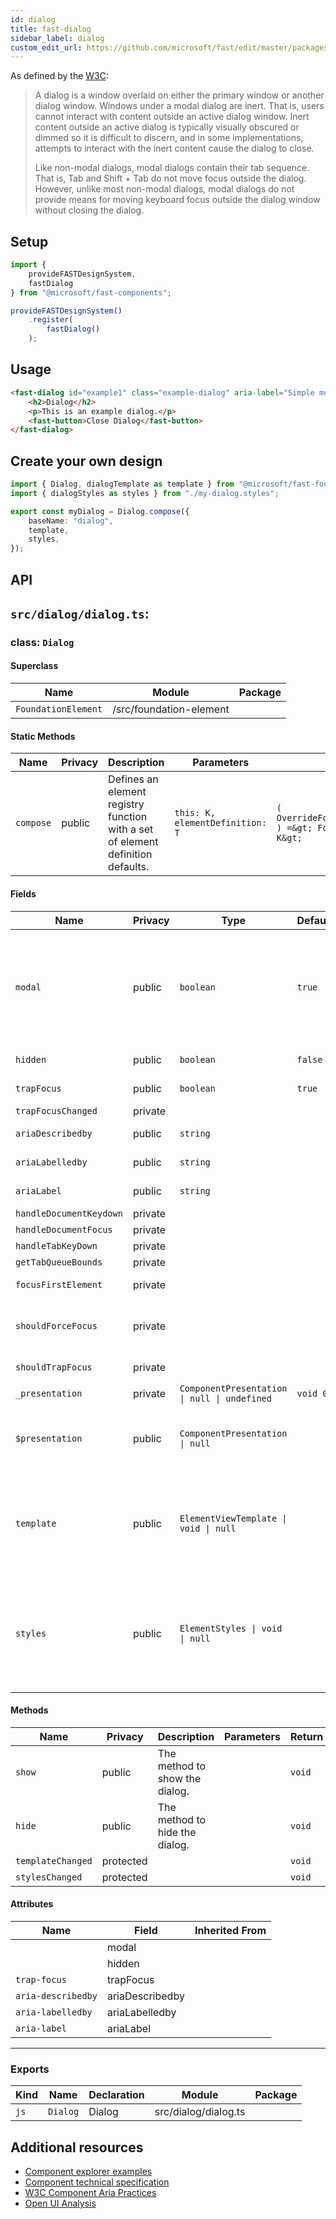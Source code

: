 ```yaml
---
id: dialog
title: fast-dialog
sidebar_label: dialog
custom_edit_url: https://github.com/microsoft/fast/edit/master/packages/web-components/fast-foundation/src/dialog/README.md
---
```


As defined by the [W3C](https://w3c.github.io/aria-practices/#dialog_modal):

> A dialog is a window overlaid on either the primary window or another dialog window. Windows under a modal dialog are inert. That is, users cannot interact with content outside an active dialog window. Inert content outside an active dialog is typically visually obscured or dimmed so it is difficult to discern, and in some implementations, attempts to interact with the inert content cause the dialog to close.
>
> Like non-modal dialogs, modal dialogs contain their tab sequence. That is, Tab and Shift + Tab do not move focus outside the dialog. However, unlike most non-modal dialogs, modal dialogs do not provide means for moving keyboard focus outside the dialog window without closing the dialog.

## Setup

```ts
import {
    provideFASTDesignSystem,
    fastDialog
} from "@microsoft/fast-components";

provideFASTDesignSystem()
    .register(
        fastDialog()
    );
```

## Usage

```html
<fast-dialog id="example1" class="example-dialog" aria-label="Simple modal dialog" modal="true" hidden>
    <h2>Dialog</h2>
    <p>This is an example dialog.</p>
    <fast-button>Close Dialog</fast-button>
</fast-dialog>
```

## Create your own design

```ts
import { Dialog, dialogTemplate as template } from "@microsoft/fast-foundation";
import { dialogStyles as styles } from "./my-dialog.styles";

export const myDialog = Dialog.compose({
    baseName: "dialog",
    template,
    styles,
});
```

## API

## `src/dialog/dialog.ts`:

### class: `Dialog`

#### Superclass

| Name                | Module                  | Package |
| ------------------- | ----------------------- | ------- |
| `FoundationElement` | /src/foundation-element |         |

#### Static Methods

| Name      | Privacy | Description                                                                     | Parameters                      | Return                                                                                                                          | Inherited From    |
| --------- | ------- | ------------------------------------------------------------------------------- | ------------------------------- | ------------------------------------------------------------------------------------------------------------------------------- | ----------------- |
| `compose` | public  | Defines an element registry function with a set of element definition defaults. | `this: K, elementDefinition: T` | `(         overrideDefinition?: OverrideFoundationElementDefinition&lt;T&gt;     ) =&gt; FoundationElementRegistry&lt;T, K&gt;` | FoundationElement |

#### Fields

| Name                    | Privacy | Type                                         | Default  | Description                                                                                                                                                                                                   | Inherited From    |
| ----------------------- | ------- | -------------------------------------------- | -------- | ------------------------------------------------------------------------------------------------------------------------------------------------------------------------------------------------------------- | ----------------- |
| `modal`                 | public  | `boolean`                                    | `true`   | Indicates the element is modal. When modal, user mouse interaction will be limited to the contents of the element by a modal overlay.  Clicks on the overlay will cause the dialog to emit a "dismiss" event. |                   |
| `hidden`                | public  | `boolean`                                    | `false`  | The hidden state of the element.                                                                                                                                                                              |                   |
| `trapFocus`             | public  | `boolean`                                    | `true`   | Indicates that the dialog should trap focus.                                                                                                                                                                  |                   |
| `trapFocusChanged`      | private |                                              |          |                                                                                                                                                                                                               |                   |
| `ariaDescribedby`       | public  | `string`                                     |          | The id of the element describing the dialog.                                                                                                                                                                  |                   |
| `ariaLabelledby`        | public  | `string`                                     |          | The id of the element labeling the dialog.                                                                                                                                                                    |                   |
| `ariaLabel`             | public  | `string`                                     |          | The label surfaced to assistive technologies.                                                                                                                                                                 |                   |
| `handleDocumentKeydown` | private |                                              |          |                                                                                                                                                                                                               |                   |
| `handleDocumentFocus`   | private |                                              |          |                                                                                                                                                                                                               |                   |
| `handleTabKeyDown`      | private |                                              |          |                                                                                                                                                                                                               |                   |
| `getTabQueueBounds`     | private |                                              |          |                                                                                                                                                                                                               |                   |
| `focusFirstElement`     | private |                                              |          | focus on first element of tab queue                                                                                                                                                                           |                   |
| `shouldForceFocus`      | private |                                              |          | we should only focus if focus has not already been brought to the dialog                                                                                                                                      |                   |
| `shouldTrapFocus`       | private |                                              |          | we should we be active trapping focus                                                                                                                                                                         |                   |
| `_presentation`         | private | `ComponentPresentation \| null \| undefined` | `void 0` |                                                                                                                                                                                                               | FoundationElement |
| `$presentation`         | public  | `ComponentPresentation \| null`              |          | A property which resolves the ComponentPresentation instance for the current component.                                                                                                                       | FoundationElement |
| `template`              | public  | `ElementViewTemplate \| void \| null`        |          | Sets the template of the element instance. When undefined, the element will attempt to resolve the template from the associated presentation or custom element definition.                                    | FoundationElement |
| `styles`                | public  | `ElementStyles \| void \| null`              |          | Sets the default styles for the element instance. When undefined, the element will attempt to resolve default styles from the associated presentation or custom element definition.                           | FoundationElement |

#### Methods

| Name              | Privacy   | Description                    | Parameters | Return | Inherited From    |
| ----------------- | --------- | ------------------------------ | ---------- | ------ | ----------------- |
| `show`            | public    | The method to show the dialog. |            | `void` |                   |
| `hide`            | public    | The method to hide the dialog. |            | `void` |                   |
| `templateChanged` | protected |                                |            | `void` | FoundationElement |
| `stylesChanged`   | protected |                                |            | `void` | FoundationElement |

#### Attributes

| Name               | Field           | Inherited From |
| ------------------ | --------------- | -------------- |
|                    | modal           |                |
|                    | hidden          |                |
| `trap-focus`       | trapFocus       |                |
| `aria-describedby` | ariaDescribedby |                |
| `aria-labelledby`  | ariaLabelledby  |                |
| `aria-label`       | ariaLabel       |                |

<hr/>

### Exports

| Kind | Name     | Declaration | Module               | Package |
| ---- | -------- | ----------- | -------------------- | ------- |
| `js` | `Dialog` | Dialog      | src/dialog/dialog.ts |         |


## Additional resources

* [Component explorer examples](https://explore.fast.design/components/fast-dialog)
* [Component technical specification](https://github.com/microsoft/fast/blob/master/packages/web-components/fast-foundation/src/dialog/dialog.spec.md)
* [W3C Component Aria Practices](https://w3c.github.io/aria-practices/#dialog_modal)
* [Open UI Analysis](https://open-ui.org/components/dialog.research)